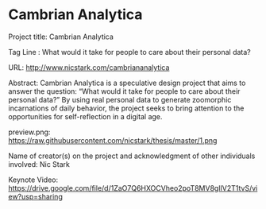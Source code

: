 ﻿# Cambrian Analytica

Project title: Cambrian Analytica

Tag Line : What would it take for people to care about their personal data?

URL: http://www.nicstark.com/cambriananalytica

Abstract:
Cambrian Analytica is a speculative design project that aims to answer the question:
“What would it take for people to care about their personal data?”
By using real personal data to generate zoomorphic incarnations of daily behavior, the project seeks to bring attention to the opportunities for self-reflection in a digital age.

preview.png:
https://raw.githubusercontent.com/nicstark/thesis/master/1.png

Name of creator(s) on the project and acknowledgment of other individuals involved: Nic Stark


Keynote Video: https://drive.google.com/file/d/1ZaO7Q6HXOCVheo2poT8MV8glIV2T1tvS/view?usp=sharing
